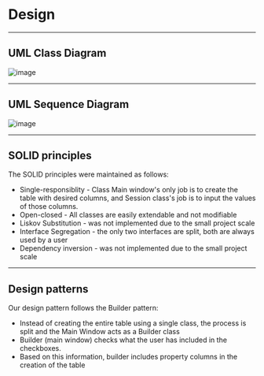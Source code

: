 # Design
__________

## UML Class Diagram

![image](https://user-images.githubusercontent.com/69856251/136705426-07eed840-d379-403a-873b-4ac59c868ec6.png)

_______________

## UML Sequence Diagram

![image](https://user-images.githubusercontent.com/69856251/136705433-aa31aaf3-7132-47f6-9ade-5bbb2ed68e0e.png)

___________________

## SOLID principles

The SOLID principles were maintained as follows: 
* Single-responsiblity - Class Main window's only job is to create the table with desired columns, and Session class's job is to input the values of those columns.
* Open-closed - All classes are easily extendable and not modifiable 
* Liskov Substitution - was not implemented due to the small project scale
* Interface Segregation - the only two interfaces are split, both are always used by a user
* Dependency inversion - was not implemented due to the small project scale

____________________

## Design patterns

Our design pattern follows the Builder pattern:
* Instead of creating the entire table using a single class, the process is split and the Main Window acts as a Builder class
* Builder (main window) checks what the user has included in the checkboxes.
* Based on this information, builder includes property columns in the creation of the table
